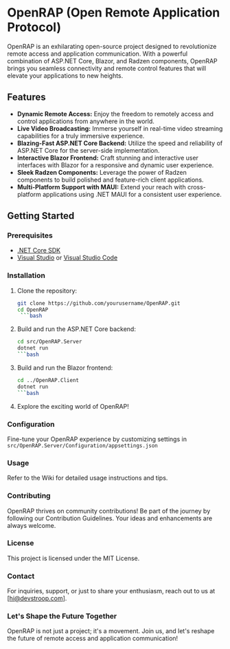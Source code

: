 # OpenRAP (Open Remote Application Protocol)

OpenRAP is an exhilarating open-source project designed to revolutionize remote access and application communication. With a powerful combination of ASP.NET Core, Blazor, and Radzen components, OpenRAP brings you seamless connectivity and remote control features that will elevate your applications to new heights.

## Features

- **Dynamic Remote Access:** Enjoy the freedom to remotely access and control applications from anywhere in the world.
- **Live Video Broadcasting:** Immerse yourself in real-time video streaming capabilities for a truly immersive experience.
- **Blazing-Fast ASP.NET Core Backend:** Utilize the speed and reliability of ASP.NET Core for the server-side implementation.
- **Interactive Blazor Frontend:** Craft stunning and interactive user interfaces with Blazor for a responsive and dynamic user experience.
- **Sleek Radzen Components:** Leverage the power of Radzen components to build polished and feature-rich client applications.
- **Multi-Platform Support with MAUI:** Extend your reach with cross-platform applications using .NET MAUI for a consistent user experience.

## Getting Started

### Prerequisites

- [.NET Core SDK](https://dotnet.microsoft.com/download)
- [Visual Studio](https://visualstudio.microsoft.com/) or [Visual Studio Code](https://code.visualstudio.com/)

### Installation

1. Clone the repository:

   ```bash
   git clone https://github.com/yourusername/OpenRAP.git
   cd OpenRAP
	```bash
2.	Build and run the ASP.NET Core backend:

	```bash
	cd src/OpenRAP.Server
	dotnet run
	```bash
3. Build and run the Blazor frontend:
	```bash
	cd ../OpenRAP.Client
	dotnet run
	```bash
4. Explore the exciting world of OpenRAP!

### Configuration
Fine-tune your OpenRAP experience by customizing settings in `src/OpenRAP.Server/Configuration/appsettings.json`

### Usage
Refer to the Wiki for detailed usage instructions and tips.

### Contributing
OpenRAP thrives on community contributions! Be part of the journey by following our Contribution Guidelines. Your ideas and enhancements are always welcome.

### License
This project is licensed under the MIT License.

### Contact
For inquiries, support, or just to share your enthusiasm, reach out to us at [hi@devstroop.com].

### Let's Shape the Future Together
OpenRAP is not just a project; it's a movement. Join us, and let's reshape the future of remote access and application communication!

